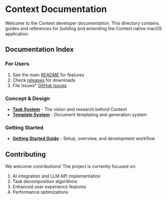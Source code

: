# Context Documentation

Welcome to the Context developer documentation. This directory contains guides and references for building and extending the Context native macOS application.

## Documentation Index

### For Users
1. See the main [README](../README.md) for features
2. Check [releases](https://github.com/tartavull/context/releases) for downloads
3. File Issues* [GitHub Issues](https://github.com/tartavull/context/issues)

### Concept & Design
- **[Task System](./task-system.md)** - The vision and research behind Context
- **[Template System](./template-system.md)** - Document templating and generation system


### Getting Started
- **[Getting Started Guide](./getting-started.md)** - Setup, overview, and development workflow

## Contributing

We welcome contributions! The project is currently focused on:
1. AI integration and LLM API implementation
2. Task decomposition algorithms
3. Enhanced user experience features
4. Performance optimizations